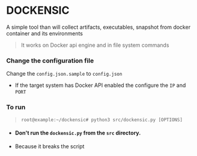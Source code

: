 # DOCKENSIC
A simple tool than will collect artifacts, executables, snapshot from docker container and its environments

> It works on Docker api engine and in file system commands

### Change the configuration file

Change the `config.json.sample` to `config.json`

- If the target system has Docker API enabled the configure the `IP` and `PORT`

### To run
> `root@example:~/dockensic# python3 src/dockensic.py [OPTIONS]`

- #### Don't run the `dockensic.py` from the `src` directory.
- Because it breaks the script
